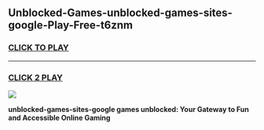 
## Unblocked-Games-unblocked-games-sites-google-Play-Free-t6znm
<h3>
<a href="https://premium76.site?title=unblocked-games-sites-google&ref=23A">CLICK TO PLAY</a></h3>
<hr>

<h3>
<a href="https://premium76.site?title=unblocked-games-sites-google&ref=23A">CLICK 2 PLAY</a>
  
</h3>

<a href="https://premium76.site?title=unblocked-games-sites-google&ref=23A"><img src="https://clearcache.store/games.png"></a>


**unblocked-games-sites-google games unblocked: Your Gateway to Fun and Accessible Online Gaming**
